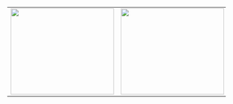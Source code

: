 <table>
  <tr>
    <td>
      <img width="238" height="200" src="https://github.com/user-attachments/assets/a558db74-741b-426b-8444-2feaed3ea2f7" />
    </td>
    <td>
      <img width="238" height="200" src="https://github.com/user-attachments/assets/d8d06b44-4561-4d31-94bf-66374cf34310"/>
    </td>
    <td>
      <img width="238" height="200" src="https://github.com/user-attachments/assets/b41d5ef0-8e01-45fa-a2cc-9f91698b29db"/>
    </td>
    <td>
      <img width="238" height="200" src="https://github.com/user-attachments/assets/5549242b-f963-43de-9373-520a317fce17"/>
    </td> 
  </tr>
</table>











